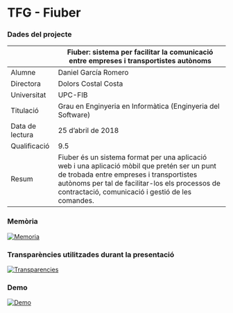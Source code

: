 # TFG - Fiuber

### Dades del projecte

| | Fiuber: sistema per facilitar la comunicació entre empreses i transportistes autònoms |
| ------ | ------ |
| Alumne | Daniel García Romero |
| Directora | Dolors Costal Costa |
| Universitat | UPC-FIB |
| Titulació | Grau en Enginyeria en Informàtica (Enginyeria del Software) |
| Data de lectura | 25 d’abril de 2018 |
| Qualificació | 9.5 |
| Resum | Fiuber és un sistema format per una aplicació web i una aplicació mòbil que pretén ser un punt de trobada entre empreses i transportistes autònoms per tal de facilitar-los els processos de contractació, comunicació i gestió de les comandes. |

### Memòria

[![Memoria](https://i.imgur.com/HqtqBkX.png)](https://upcommons.upc.edu/handle/2117/118755)

### Transparències utilitzades durant la presentació

[![Transparencies](https://i.imgur.com/CiykhJ7.png)](/Fiuber.pdf)

### Demo

[![Demo](https://i.imgur.com/FYwW41h.png)](https://docs.google.com/file/d/1YUId8Hd8j7BZiCHX1HGqNQN2CHQZztsP/preview)
